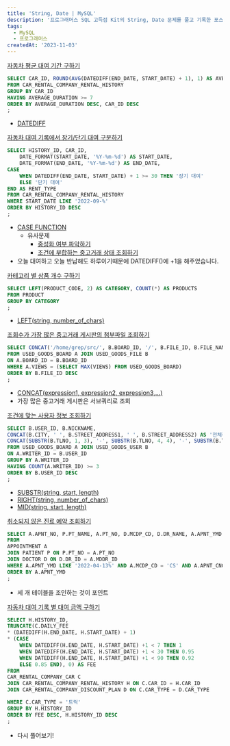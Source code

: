 ```yaml
---
title: 'String, Date | MySQL'
description: '프로그래머스 SQL 고득점 Kit의 String, Date 문제를 풀고 기록한 포스팅입니다.'
tags:
  - MySQL
  - 프로그래머스
createdAt: '2023-11-03'
---
```


[자동차 평균 대여 기간 구하기](https://school.programmers.co.kr/learn/courses/30/lessons/157342?language=mysql)

```sql
SELECT CAR_ID, ROUND(AVG(DATEDIFF(END_DATE, START_DATE) + 1), 1) AS AVERAGE_DURATION
FROM CAR_RENTAL_COMPANY_RENTAL_HISTORY
GROUP BY CAR_ID
HAVING AVERAGE_DURATION >= 7
ORDER BY AVERAGE_DURATION DESC, CAR_ID DESC
;
```

- [DATEDIFF](https://www.w3schools.com/sql/func_mysql_datediff.asp)

[자동차 대여 기록에서 장기/단기 대여 구분하기](https://school.programmers.co.kr/learn/courses/30/lessons/151138?language=mysql#)

```sql
SELECT HISTORY_ID, CAR_ID, 
    DATE_FORMAT(START_DATE, '%Y-%m-%d') AS START_DATE,
    DATE_FORMAT(END_DATE, '%Y-%m-%d') AS END_DATE,
CASE 
    WHEN DATEDIFF(END_DATE, START_DATE) + 1 >= 30 THEN '장기 대여' 
    ELSE '단기 대여' 
END AS RENT_TYPE
FROM CAR_RENTAL_COMPANY_RENTAL_HISTORY
WHERE START_DATE LIKE '2022-09-%'
ORDER BY HISTORY_ID DESC
;
```

- [CASE FUNCTION](https://www.w3schools.com/sql/func_mysql_case.asp)
    - 유사문제
        - [중성화 여부 파악하기](https://school.programmers.co.kr/learn/courses/30/lessons/59409?language=mysql)
        - [조건에 부합하는 중고거래 상태 조회하기](https://school.programmers.co.kr/learn/courses/30/lessons/164672?language=mysql)
- 오늘 대여하고 오늘 반납해도 하루이기때문에 DATEDIFF()에 +1을 해주었습니다.

[카테고리 별 상품 개수 구하기](https://school.programmers.co.kr/learn/courses/30/lessons/131529?language=mysql)

```sql
SELECT LEFT(PRODUCT_CODE, 2) AS CATEGORY, COUNT(*) AS PRODUCTS
FROM PRODUCT
GROUP BY CATEGORY
;
```

- [LEFT(string, number_of_chars)](https://www.w3schools.com/sql/func_mysql_left.asp)

[조회수가 가장 많은 중고거래 게시판의 첨부파일 조회하기](https://school.programmers.co.kr/learn/courses/30/lessons/164671?language=mysql)

```sql
SELECT CONCAT('/home/grep/src/', B.BOARD_ID, '/', B.FILE_ID, B.FILE_NAME, B.FILE_EXT) AS PATH
FROM USED_GOODS_BOARD A JOIN USED_GOODS_FILE B 
ON A.BOARD_ID = B.BOARD_ID
WHERE A.VIEWS = (SELECT MAX(VIEWS) FROM USED_GOODS_BOARD)
ORDER BY B.FILE_ID DESC
;
```

- [CONCAT(expression1, expression2, expression3,...)](https://www.w3schools.com/sql/func_mysql_concat.asp)
- 가장 많은 중고거래 게시판은 서브쿼리로 조회

[조건에 맞는 사용자 정보 조회하기](https://school.programmers.co.kr/learn/courses/30/lessons/164670?language=mysql)

```sql
SELECT B.USER_ID, B.NICKNAME,
CONCAT(B.CITY, ' ', B.STREET_ADDRESS1, ' ', B.STREET_ADDRESS2) AS '전체주소',
CONCAT(SUBSTR(B.TLNO, 1, 3), '-', SUBSTR(B.TLNO, 4, 4), '-', SUBSTR(B.TLNO, 8, 4)) AS '전화번호'
FROM USED_GOODS_BOARD A JOIN USED_GOODS_USER B
ON A.WRITER_ID = B.USER_ID
GROUP BY A.WRITER_ID
HAVING COUNT(A.WRITER_ID) >= 3
ORDER BY B.USER_ID DESC
;
```

- [SUBSTR(string, start, length)](https://www.w3schools.com/sql/func_mysql_substr.asp)
- [RIGHT(string, number_of_chars)](https://www.w3schools.com/sql/func_mysql_right.asp)
- [MID(string, start, length)](https://www.w3schools.com/sql/func_mysql_mid.asp)

[취소되지 않은 진료 예약 조회하기](https://school.programmers.co.kr/learn/courses/30/lessons/132204?language=mysql)

```sql
SELECT A.APNT_NO, P.PT_NAME, A.PT_NO, D.MCDP_CD, D.DR_NAME, A.APNT_YMD
FROM 
APPOINTMENT A 
JOIN PATIENT P ON P.PT_NO = A.PT_NO
JOIN DOCTOR D ON D.DR_ID = A.MDDR_ID
WHERE A.APNT_YMD LIKE '2022-04-13%' AND A.MCDP_CD = 'CS' AND A.APNT_CNCL_YN = 'N'
ORDER BY A.APNT_YMD
;
```

- 세 개 테이블을 조인하는 것이 포인트

[자동차 대여 기록 별 대여 금액 구하기](https://school.programmers.co.kr/learn/courses/30/lessons/151141?language=mysql)

```sql
SELECT H.HISTORY_ID, 
TRUNCATE(C.DAILY_FEE
* (DATEDIFF(H.END_DATE, H.START_DATE) + 1)
* (CASE 
    WHEN DATEDIFF(H.END_DATE, H.START_DATE) +1 < 7 THEN 1
    WHEN DATEDIFF(H.END_DATE, H.START_DATE) +1 < 30 THEN 0.95
    WHEN DATEDIFF(H.END_DATE, H.START_DATE) +1 < 90 THEN 0.92
    ELSE 0.85 END), 0) AS FEE
FROM
CAR_RENTAL_COMPANY_CAR C 
JOIN CAR_RENTAL_COMPANY_RENTAL_HISTORY H ON C.CAR_ID = H.CAR_ID
JOIN CAR_RENTAL_COMPANY_DISCOUNT_PLAN D ON C.CAR_TYPE = D.CAR_TYPE

WHERE C.CAR_TYPE = '트럭'
GROUP BY H.HISTORY_ID
ORDER BY FEE DESC, H.HISTORY_ID DESC
;
```
- 다시 풀어보기! 